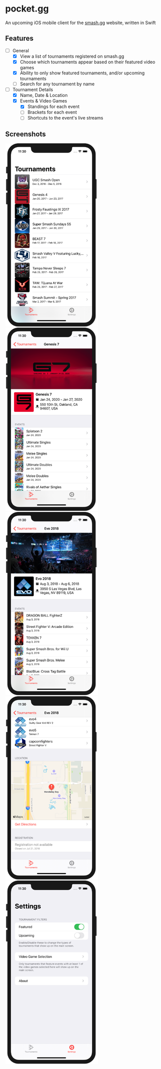 # pocket.gg

An upcoming iOS mobile client for the [smash.gg](https://smash.gg/) website, written in Swift

## Features
- [ ] General
    - [x] View a list of tournaments registered on smash.gg
    - [x] Choose which tournaments appear based on their featured video games
    - [x] Ability to only show featured tournaments, and/or upcoming tournaments
    - [ ] Search for any tournament by name
- [ ] Tournament Details
    - [x] Name, Date & Location
    - [x] Events & Video Games
        - [x] Standings for each event
        - [ ] Brackets for each event
        - [ ] Shortcuts to the event's live streams 

## Screenshots
[<img src="screenshots/pocket-gg-1.png" width="295" height="584">](screenshots/pocket-gg-1.png)
&nbsp;
[<img src="screenshots/pocket-gg-2.png" width="295" height="584">](screenshots/pocket-gg-2.png)
&nbsp;
[<img src="screenshots/pocket-gg-3.png" width="295" height="584">](screenshots/pocket-gg-3.png)
&nbsp;
[<img src="screenshots/pocket-gg-4.png" width="295" height="584">](screenshots/pocket-gg-4.png)
&nbsp;
[<img src="screenshots/pocket-gg-5.png" width="295" height="584">](screenshots/pocket-gg-5.png)
